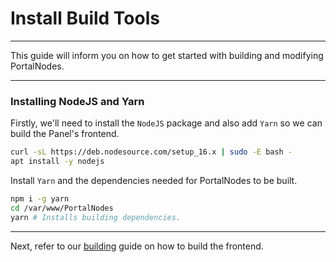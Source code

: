 # Install Build Tools

***

This guide will inform you on how to get started with building and modifying PortalNodes.

***

### Installing NodeJS and Yarn

Firstly, we'll need to install the `NodeJS` package and also add `Yarn` so we can build the Panel's frontend.

```bash
curl -sL https://deb.nodesource.com/setup_16.x | sudo -E bash -
apt install -y nodejs
```

Install `Yarn` and the dependencies needed for PortalNodes to be built.

```bash
npm i -g yarn
cd /var/www/PortalNodes
yarn # Installs building dependencies.
```

***

Next, refer to our [building](latest/build/building.md) guide on how to build the frontend.